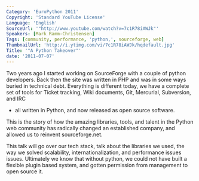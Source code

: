 ```yaml
---
Category: 'EuroPython 2011'
Copyright: 'Standard YouTube License'
Language: 'English'
SourceUrl: '"http://www.youtube.com/watch?v=7c1R78iAWJk"'
Speakers: [Mark Ramm-Christensen]
Tags: [community, performance, 'python,', sourceforge, web]
ThumbnailUrl: 'http://i.ytimg.com/vi/7c1R78iAWJk/hqdefault.jpg'
Title: '"A Python Takeover"'
date: '2011-07-07'
---
```

Two years ago I started working on SourceForge with a couple of python
developers. Back then the site was written in PHP and was in some ways buried
in technical debt. Everything is different today, we have a complete set of
tools for Ticket tracking, Wiki documents, Git, Mercurial, Subversion, and IRC
- all written in Python, and now released as open source software.

This is the story of how the amazing libraries, tools, and talent in the
Python web community has radically changed an established company, and allowed
us to reinvent sourceforge.net.

This talk will go over our tech stack, talk about the libraries we used, the
way we solved scalability, internationalization, and performance issues
issues. Ultimately we know that without python, we could not have built a
flexible plugin based system, and gotten permission from management to open
source it.

